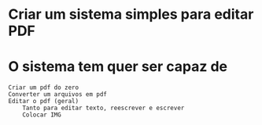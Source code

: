# Criar um sistema simples para editar PDF 

# O sistema tem quer ser capaz de 

    Criar um pdf do zero 
    Converter um arquivos em pdf 
    Editar o pdf (geral)
        Tanto para editar texto, reescrever e escrever 
        Colocar IMG 
